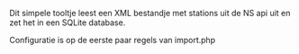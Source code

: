 Dit simpele tooltje leest een XML bestandje met stations uit de NS api uit en zet het in een SQLite database.

Configuratie is op de eerste paar regels van import.php
